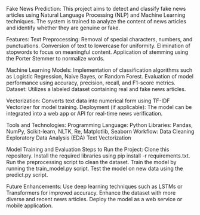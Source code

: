 Fake News Prediction:
This project aims to detect and classify fake news articles using Natural Language Processing (NLP) and Machine Learning techniques. The system is trained to analyze the content of news articles and identify whether they are genuine or fake.

Features:
Text Preprocessing:
Removal of special characters, numbers, and punctuations.
Conversion of text to lowercase for uniformity.
Elimination of stopwords to focus on meaningful content.
Application of stemming using the Porter Stemmer to normalize words.

Machine Learning Models:
Implementation of classification algorithms such as Logistic Regression, Naive Bayes, or Random Forest.
Evaluation of model performance using accuracy, precision, recall, and F1-score metrics.
Dataset: Utilizes a labeled dataset containing real and fake news articles.

Vectorization:
Converts text data into numerical form using TF-IDF Vectorizer for model training.
Deployment (if applicable):
The model can be integrated into a web app or API for real-time news verification.

Tools and Technologies:
Programming Language: Python
Libraries: Pandas, NumPy, Scikit-learn, NLTK, Re, Matplotlib, Seaborn
Workflow:
Data Cleaning
Exploratory Data Analysis (EDA)
Text Vectorization

Model Training and Evaluation
Steps to Run the Project:
Clone this repository.
Install the required libraries using pip install -r requirements.txt.
Run the preprocessing script to clean the dataset.
Train the model by running the train_model.py script.
Test the model on new data using the predict.py script.

Future Enhancements:
Use deep learning techniques such as LSTMs or Transformers for improved accuracy.
Enhance the dataset with more diverse and recent news articles.
Deploy the model as a web service or mobile application.
